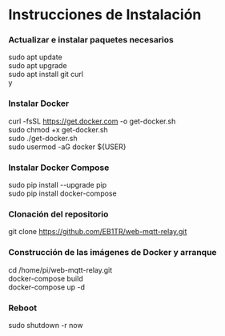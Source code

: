 # Instrucciones de Instalación

### Actualizar e instalar paquetes necesarios
sudo apt update<br>
sudo apt upgrade<br>
sudo apt install git curl<br>y

### Instalar Docker
curl -fsSL https://get.docker.com -o get-docker.sh<br>
sudo chmod +x get-docker.sh<br>
sudo ./get-docker.sh<br>
sudo usermod -aG docker ${USER}<br>

### Instalar Docker Compose
sudo pip install --upgrade pip<br>
sudo pip install docker-compose<br>

### Clonación del repositorio
git clone https://github.com/EB1TR/web-mqtt-relay.git

### Construcción de las imágenes de Docker y arranque
cd /home/pi/web-mqtt-relay.git<br>
docker-compose build<br>
docker-compose up -d<br>

### Reboot
sudo shutdown -r now<br>
